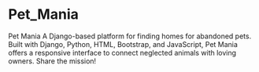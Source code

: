 # Pet_Mania
Pet Mania  A Django-based platform for finding homes for abandoned pets. Built with Django, Python, HTML, Bootstrap, and JavaScript, Pet Mania offers a responsive interface to connect neglected animals with loving owners. Share the mission!
